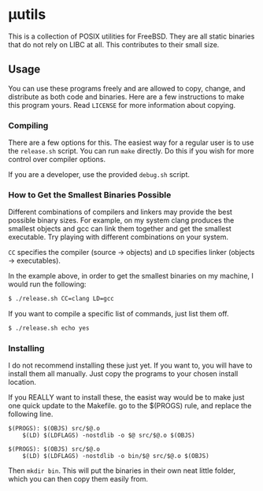 # μutils

This is a collection of POSIX utilities for FreeBSD.
They are all static binaries that do not rely on LIBC at all.
This contributes to their small size.

## Usage
You can use these programs freely and are allowed to copy, change,
and distribute as both code and binaries. Here are a few instructions
to make this program yours.
Read `LICENSE` for more information about copying.

### Compiling
There are a few options for this. The easiest way for a regular user is to use
the `release.sh` script. You can run `make` directly. Do this if you wish for
more control over compiler options.

If you are a developer, use the provided `debug.sh` script.

### How to Get the Smallest Binaries Possible
Different combinations of compilers and linkers may provide the best possible
binary sizes. For example, on my system clang produces the smallest objects
and gcc can link them together and get the smallest executable.
Try playing with different combinations on your system.

`CC` specifies the compiler (source -> objects) and `LD` specifies
linker (objects -> executables).

In the example above, in order to get the smallest binaries on my machine, I would
run the following:
```sh
$ ./release.sh CC=clang LD=gcc
```

If you want to compile a specific list of commands, just list them off.
```sh
$ ./release.sh echo yes
```

### Installing
I do not recommend installing these just yet. If you want to, you will have
to install them all manually. Just copy the programs to your chosen install location.

If you REALLY want to install these, the easist way would be to make just one quick update
to the Makefile. go to the $(PROGS) rule, and replace the following line.

```make
$(PROGS): $(OBJS) src/$@.o
	$(LD) $(LDFLAGS) -nostdlib -o $@ src/$@.o $(OBJS)
```
```make
$(PROGS): $(OBJS) src/$@.o
	$(LD) $(LDFLAGS) -nostdlib -o bin/$@ src/$@.o $(OBJS)
```

Then `mkdir bin`. This will put the binaries in their own neat little folder, which you can then copy them easily from.
